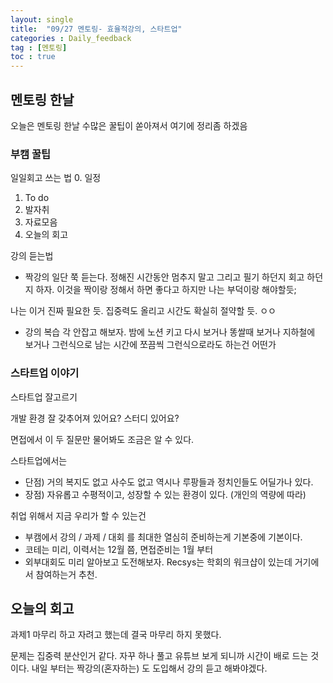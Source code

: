 ```yaml
---
layout: single
title:  "09/27 멘토링- 효율적강의, 스타트업"
categories : Daily_feedback
tag : [멘토링]
toc : true
---
```


## 멘토링 한날
오늘은 멘토링 한날
수많은 꿀팁이 쏟아져서 여기에 정리좀 하겠음

### 부캠 꿀팁

일일회고 쓰는 법
0. 일정
1.  To do
2.  발자취
3. 자료모음
4. 오늘의 회고
  
강의 듣는법

+ 짝강의
일단 쭉 듣는다. 정해진 시간동안 멈추지 말고
그리고 필기 하던지 회고 하던지 하자.
이것을 짝이랑 정해서 하면 좋다고 하지만 나는 부덕이랑 해야할듯;

나는 이거 진짜 필요한 듯. 집중력도 올리고 시간도 확실히 절약할 듯. ㅇㅇ

 + 강의 복습
 각 안잡고 해보자.
  밤에 노션 키고 다시 보거나 똥쌀때 보거나 지하철에 보거나 그런식으로 남는 시간에 쪼끔씩 그런식으로라도 하는건 어떤가

### 스타트업 이야기

스타트업 잘고르기

개발 환경 잘 갖추어져 있어요?
스터디 있어요?

면접에서 이 두 질문만 물어봐도 조금은 알 수 있다.



스타트업에서는 
+ 단점) 거의 복지도 없고 사수도 없고 역시나 루팡들과 정치인들도 어딜가나 있다.
+ 장점) 자유롭고 수평적이고, 성장할 수 있는 환경이 있다. (개인의 역량에 따라)

취업 위해서 지금 우리가 할 수 있는건
+ 부캠에서 강의 / 과제 / 대회 를 최대한 열심히 준비하는게 기본중에 기본이다.
+ 코테는 미리, 이력서는 12월 쯤, 면접준비는 1월 부터
+ 외부대회도 미리 알아보고 도전해보자. Recsys는 학회의 워크샵이 있는데 거기에서 참여하는거 추천.
  

## 오늘의 회고
과제1 마무리 하고 자려고 했는데
결국 마무리 하지 못했다.

문제는 집중력 분산인거 같다. 자꾸 하나 풀고 유튜브 보게 되니까 시간이 배로 드는 것이다. 내일 부터는 짝강의(혼자하는) 도 도입해서 강의 듣고 해봐야겠다.